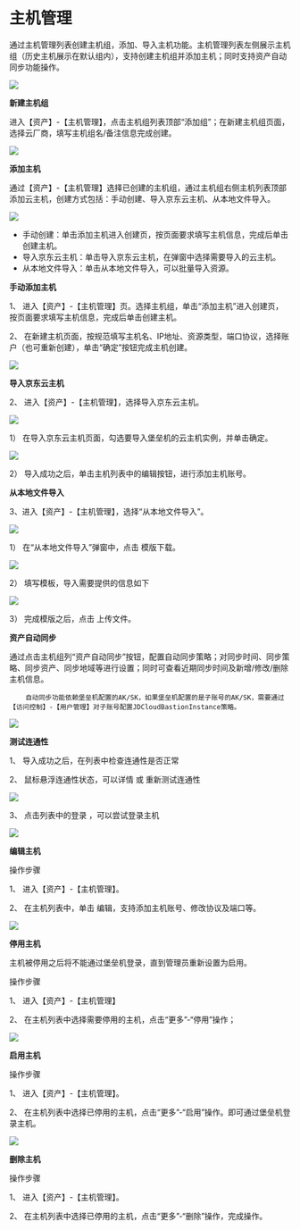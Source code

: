 # 主机管理

通过主机管理列表创建主机组，添加、导入主机功能。主机管理列表左侧展示主机组（历史主机展示在默认组内），支持创建主机组并添加主机；同时支持资产自动同步功能操作。

![](/image/Bastion/hostList.png) 

**新建主机组**

进入【资产】-【主机管理】，点击主机组列表顶部“添加组”；在新建主机组页面，选择云厂商，填写主机组名/备注信息完成创建。

![](/image/Bastion/hostList1.png) 

**添加主机**

通过【资产】-【主机管理】选择已创建的主机组，通过主机组右侧主机列表顶部添加云主机，创建方式包括：手动创建、导入京东云主机、从本地文件导入。

![](/image/Bastion/hostList2.png) 

- 手动创建：单击添加主机进入创建页，按页面要求填写主机信息，完成后单击创建主机。
- 导入京东云主机：单击导入京东云主机，在弹窗中选择需要导入的云主机。
- 从本地文件导入：单击从本地文件导入，可以批量导入资源。


**手动添加主机**

1、 进入【资产】-【主机管理】页。选择主机组，单击“添加主机”进入创建页，按页面要求填写主机信息，完成后单击创建主机。

2、 在新建主机页面，按规范填写主机名、IP地址、资源类型，端口协议，选择账户（也可重新创建），单击“确定”按钮完成主机创建。

   ![](/image/Bastion/addHost.png) 
   

**导入京东云主机**

2、 进入【资产】-【主机管理】，选择导入京东云主机。

 ![](/image/Bastion/import-ecs1.png) 
    
  1） 在导入京东云主机页面，勾选要导入堡垒机的云主机实例，并单击确定。
  
  ![](/image/Bastion/import-ecs2.png) 
  
  2） 导入成功之后，单击主机列表中的编辑按钮，进行添加主机账号。

**从本地文件导入**
 
3、进入【资产】-【主机管理】，选择“从本地文件导入”。

![](/image/Bastion/hostimport.png) 

  1） 在“从本地文件导入”弹窗中，点击 模版下载。
  
  ![](/image/Bastion/templatedownload.png)
  
  2） 填写模板，导入需要提供的信息如下
    
  ![](/image/Bastion/modelHost.png) 
  
  3） 完成模版之后，点击 上传文件。
  
**资产自动同步**

通过点击主机组列“资产自动同步”按钮，配置自动同步策略；对同步时间、同步策略、同步资产、同步地域等进行设置；同时可查看近期同步时间及新增/修改/删除主机信息。

        自动同步功能依赖堡垒机配置的AK/SK，如果堡垒机配置的是子账号的AK/SK，需要通过【访问控制】-【用户管理】对子账号配置JDCloudBastionInstance策略。

![](/image/Bastion/zdtb.png) 
  
**测试连通性**  
  
1、 导入成功之后，在列表中检查连通性是否正常

2、 鼠标悬浮连通性状态，可以详情 或 重新测试连通性

 ![](/image/Bastion/test.png) 

3、 点击列表中的登录 ，可以尝试登录主机

 ![](/image/Bastion/onBoard.png) 
 
**编辑主机**

操作步骤

1、 进入【资产】-【主机管理】。

2、 在主机列表中，单击 编辑，支持添加主机账号、修改协议及端口等。

  ![](/image/Bastion/editHost.png) 
  

**停用主机**

主机被停用之后将不能通过堡垒机登录，直到管理员重新设置为启用。

操作步骤

1、 进入【资产】-【主机管理】

2、 在主机列表中选择需要停用的主机，点击“更多”-“停用”操作；

  ![](/image/Bastion/stopHost.png) 

**启用主机**

操作步骤

1、 进入【资产】-【主机管理】。

2、 在主机列表中选择已停用的主机，点击“更多”-“启用”操作。即可通过堡垒机登录主机。

  ![](/image/Bastion/startHost.png) 

**删除主机**

操作步骤

1、 进入【资产】-【主机管理】。

2、 在主机列表中选择已停用的主机，点击“更多”-“删除”操作，完成操作。

